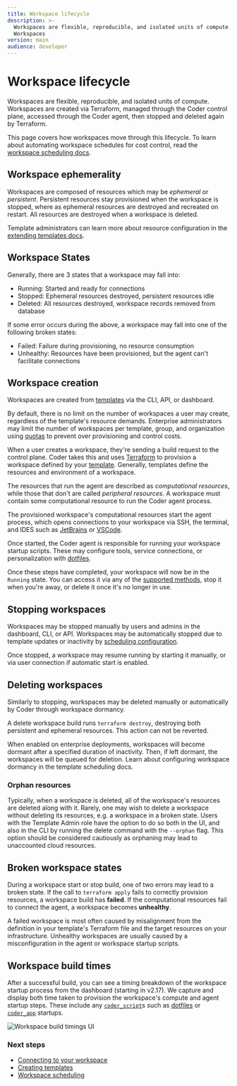 ```yaml
---
title: Workspace lifecycle
description: >-
  Workspaces are flexible, reproducible, and isolated units of compute.
  Workspaces
version: main
audience: developer
---
```

# Workspace lifecycle

Workspaces are flexible, reproducible, and isolated units of compute. Workspaces
are created via Terraform, managed through the Coder control plane, accessed
through the Coder agent, then stopped and deleted again by Terraform.

This page covers how workspaces move through this lifecycle. To learn about
automating workspace schedules for cost control, read the
[workspace scheduling docs](./workspace-scheduling).

## Workspace ephemerality

Workspaces are composed of resources which may be _ephemeral_ or _persistent_.
Persistent resources stay provisioned when the workspace is stopped, where as
ephemeral resources are destroyed and recreated on restart. All resources are
destroyed when a workspace is deleted.

Template administrators can learn more about resource configuration in the
[extending templates docs](../admin/templates/extending-templates/resource-persistence).

## Workspace States

Generally, there are 3 states that a workspace may fall into:

- Running: Started and ready for connections
- Stopped: Ephemeral resources destroyed, persistent resources idle
- Deleted: All resources destroyed, workspace records removed from database

If some error occurs during the above, a workspace may fall into one of the
following broken states:

- Failed: Failure during provisioning, no resource consumption
- Unhealthy: Resources have been provisioned, but the agent can't facilitate
  connections

## Workspace creation

Workspaces are created from [templates](../admin/templates/index) via the
CLI, API, or dashboard.

By default, there is no limit on the number of workspaces a user may create,
regardless of the template's resource demands. Enterprise administrators may
limit the number of workspaces per template, group, and organization using
[quotas](../admin/users/quotas) to prevent over provisioning and control
costs.

When a user creates a workspace, they're sending a build request to the control
plane. Coder takes this and uses [Terraform](https://www.terraform.io/) to
provision a workspace defined by your [template](../admin/templates/index).
Generally, templates define the resources and environment of a workspace.

The resources that run the agent are described as _computational resources_,
while those that don't are called _peripheral resources_. A workspace must
contain some computational resource to run the Coder agent process.

The provisioned workspace's computational resources start the agent process,
which opens connections to your workspace via SSH, the terminal, and IDES such
as [JetBrains](./workspace-access/jetbrains/index) or
[VSCode](./workspace-access/vscode).

Once started, the Coder agent is responsible for running your workspace startup
scripts. These may configure tools, service connections, or personalization with
[dotfiles](./workspace-dotfiles).

Once these steps have completed, your workspace will now be in the `Running`
state. You can access it via any of the [supported methods](./index), stop it
when you're away, or delete it once it's no longer in use.

## Stopping workspaces

Workspaces may be stopped manually by users and admins in the dashboard, CLI, or
API. Workspaces may be automatically stopped due to template updates or
inactivity by [scheduling configuration](./workspace-scheduling).

Once stopped, a workspace may resume running by starting it manually, or via
user connection if automatic start is enabled.

## Deleting workspaces

Similarly to stopping, workspaces may be deleted manually or automatically by
Coder through workspace dormancy.

A delete workspace build runs `terraform destroy`, destroying both persistent
and ephemeral resources. This action can not be reverted.

When enabled on enterprise deployments, workspaces will become dormant after a
specified duration of inactivity. Then, if left dormant, the workspaces will be
queued for deletion. Learn about configuring workspace dormancy in the template
scheduling docs.

### Orphan resources

Typically, when a workspace is deleted, all of the workspace's resources are
deleted along with it. Rarely, one may wish to delete a workspace without
deleting its resources, e.g. a workspace in a broken state. Users with the
Template Admin role have the option to do so both in the UI, and also in the CLI
by running the delete command with the `--orphan` flag. This option should be
considered cautiously as orphaning may lead to unaccounted cloud resources.

## Broken workspace states

During a workspace start or stop build, one of two errors may lead to a broken
state. If the call to `terraform apply` fails to correctly provision resources,
a workspace build has **failed**. If the computational resources fail to connect
the agent, a workspace becomes **unhealthy**.

A failed workspace is most often caused by misalignment from the definition in
your template's Terraform file and the target resources on your infrastructure.
Unhealthy workspaces are usually caused by a misconfiguration in the agent or
workspace startup scripts.

## Workspace build times

After a successful build, you can see a timing breakdown of the workspace
startup process from the dashboard (starting in v2.17). We capture and display
both time taken to provision the workspace's compute and agent startup steps.
These include any
[`coder_script`](https://registry.terraform.io/providers/coder/coder/latest/docs/resources/script)s
such as [dotfiles](./workspace-dotfiles) or
[`coder_app`](https://registry.terraform.io/providers/coder/coder/latest/docs/resources/app)
startups.

![Workspace build timings UI](%images/%images/./images/admin/templates/troubleshooting/workspace-build-timings-ui.png)

### Next steps

- [Connecting to your workspace](./index)
- [Creating templates](../admin/templates/index)
- [Workspace scheduling](./workspace-scheduling)
